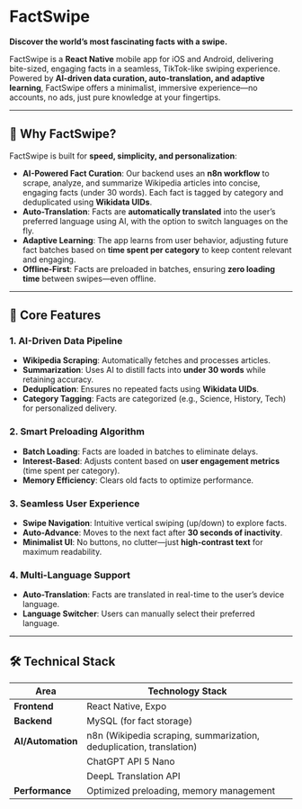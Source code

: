 # FactSwipe

**Discover the world’s most fascinating facts with a swipe.**

FactSwipe is a **React Native** mobile app for iOS and Android, delivering bite-sized, engaging facts in a seamless, TikTok-like swiping experience. Powered by **AI-driven data curation, auto-translation, and adaptive learning**, FactSwipe offers a minimalist, immersive experience—no accounts, no ads, just pure knowledge at your fingertips.

---

## 🌟 Why FactSwipe?

FactSwipe is built for **speed, simplicity, and personalization**:
- **AI-Powered Fact Curation**: Our backend uses an **n8n workflow** to scrape, analyze, and summarize Wikipedia articles into concise, engaging facts (under 30 words). Each fact is tagged by category and deduplicated using **Wikidata UIDs**.
- **Auto-Translation**: Facts are **automatically translated** into the user’s preferred language using AI, with the option to switch languages on the fly.
- **Adaptive Learning**: The app learns from user behavior, adjusting future fact batches based on **time spent per category** to keep content relevant and engaging.
- **Offline-First**: Facts are preloaded in batches, ensuring **zero loading time** between swipes—even offline.

---

## 🚀 Core Features

### 1. AI-Driven Data Pipeline
- **Wikipedia Scraping**: Automatically fetches and processes articles.
- **Summarization**: Uses AI to distill facts into **under 30 words** while retaining accuracy.
- **Deduplication**: Ensures no repeated facts using **Wikidata UIDs**.
- **Category Tagging**: Facts are categorized (e.g., Science, History, Tech) for personalized delivery.

### 2. Smart Preloading Algorithm
- **Batch Loading**: Facts are loaded in batches to eliminate delays.
- **Interest-Based**: Adjusts content based on **user engagement metrics** (time spent per category).
- **Memory Efficiency**: Clears old facts to optimize performance.

### 3. Seamless User Experience
- **Swipe Navigation**: Intuitive vertical swiping (up/down) to explore facts.
- **Auto-Advance**: Moves to the next fact after **30 seconds of inactivity**.
- **Minimalist UI**: No buttons, no clutter—just **high-contrast text** for maximum readability.

### 4. Multi-Language Support
- **Auto-Translation**: Facts are translated in real-time to the user’s device language.
- **Language Switcher**: Users can manually select their preferred language.

---

## 🛠 Technical Stack

| Area               | Technology Stack                          |
|--------------------|-------------------------------------------|
| **Frontend**       | React Native, Expo                        |
| **Backend**        | MySQL (for fact storage)                  |
| **AI/Automation**  | n8n (Wikipedia scraping, summarization, deduplication, translation) |
|                    | ChatGPT API 5 Nano                       |
|                    | DeepL Translation API                    |
| **Performance**    | Optimized preloading, memory management  |

